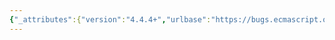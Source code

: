 ```yaml
---
{"_attributes":{"version":"4.4.4+","urlbase":"https://bugs.ecmascript.org/","maintainer":"dherman@mozilla.com"},"bug":{"bug_id":1362,"creation_ts":"2013-03-20 13:55:00 -0700","short_desc":"15.2.4.2: \"[[Error]]\"","delta_ts":"2013-05-14 18:13:52 -0700","product":"Draft for 6th Edition","component":"editorial issue","version":"Rev 14: March 8, 2013 Draft","rep_platform":"All","op_sys":"All","bug_status":"RESOLVED","resolution":"FIXED","priority":"Normal","bug_severity":"normal","everconfirmed":true,"reporter":{"uid":"jmdyck","name":"Michael Dyck"},"assigned_to":{"uid":"allen","name":"Allen Wirfs-Brock"},"long_desc":[{"commentid":3509,"comment_count":0,"who":{"uid":"jmdyck","name":"Michael Dyck"},"bug_when":"2013-03-20 13:55:31 -0700","thetext":"In 15.2.4.2 \"Object.prototype.toString ( )\",\nstep 9 says:\n    Else, if O has a [[Error]] internal data property,\n    then let builtinTag be \"Error\".\n\nbut this internal property is not mentioned anywhere else in the spec.\n\nChange to \"[[ErrorData]]\" ?"},{"commentid":3752,"comment_count":1,"who":{"uid":"allen","name":"Allen Wirfs-Brock"},"bug_when":"2013-05-12 13:57:00 -0700","thetext":"fixed in rev15 editor's draft."},{"commentid":3953,"comment_count":2,"who":{"uid":"allen","name":"Allen Wirfs-Brock"},"bug_when":"2013-05-14 18:13:52 -0700","thetext":"resolved in rev 15, May 14, 2013 draft"}]}}
---
```

